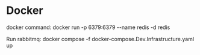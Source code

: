 # Docker
docker command: docker run -p 6379:6379 --name redis -d redis

Run rabbitmq: docker compose -f docker-compose.Dev.Infrastructure.yaml up